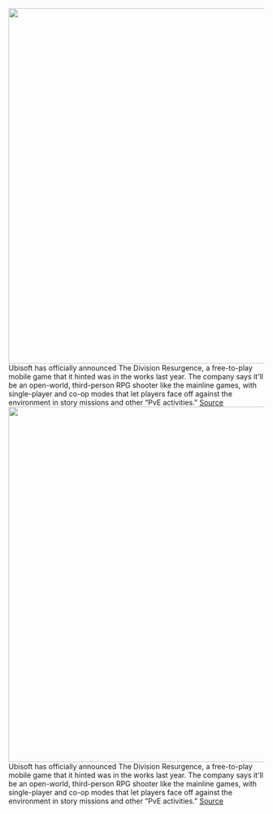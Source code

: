 <img src='https://cdn.vox-cdn.com/thumbor/S-k0YwiB-My_8Waqf3UzEi6tJmk=/0x0:2880x1628/1200x800/filters:focal(1210x584:1670x1044)/cdn.vox-cdn.com/uploads/chorus_image/image/71052272/Screen_Shot_2022_07_06_at_10.37.22.0.png' width='700px' /><br/>
Ubisoft has officially announced The Division Resurgence, a free-to-play mobile game that it hinted was in the works last year. The company says it'll be an open-world, third-person RPG shooter like the mainline games, with single-player and co-op modes that let players face off against the environment in story missions and other “PvE activities.”
<a href='https://www.theverge.com/2022/7/6/23197015/the-division-resurgence-mobile-game-trailer-ubisoft-free-to-play'> Source <a/><img src='https://cdn.vox-cdn.com/thumbor/S-k0YwiB-My_8Waqf3UzEi6tJmk=/0x0:2880x1628/1200x800/filters:focal(1210x584:1670x1044)/cdn.vox-cdn.com/uploads/chorus_image/image/71052272/Screen_Shot_2022_07_06_at_10.37.22.0.png' width='700px' /><br/>
Ubisoft has officially announced The Division Resurgence, a free-to-play mobile game that it hinted was in the works last year. The company says it'll be an open-world, third-person RPG shooter like the mainline games, with single-player and co-op modes that let players face off against the environment in story missions and other “PvE activities.”
<a href='https://www.theverge.com/2022/7/6/23197015/the-division-resurgence-mobile-game-trailer-ubisoft-free-to-play'> Source <a/>